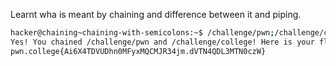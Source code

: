 Learnt wha is meant by chaining and difference between it and piping.
```bash
hacker@chaining~chaining-with-semicolons:~$ /challenge/pwn;/challenge/college
Yes! You chained /challenge/pwn and /challenge/college! Here is your flag:
pwn.college{Ai6X4TDVUDhn0MFyxMQCMJR34jm.dVTN4QDL3MTN0czW}
```
